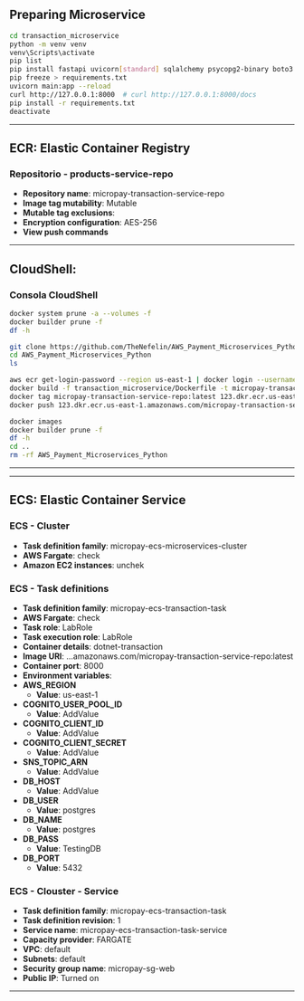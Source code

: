 ## Preparing Microservice
```sh
cd transaction_microservice
python -m venv venv
venv\Scripts\activate
pip list
pip install fastapi uvicorn[standard] sqlalchemy psycopg2-binary boto3 python-dotenv pydantic[email]
pip freeze > requirements.txt
uvicorn main:app --reload
curl http://127.0.0.1:8000  # curl http://127.0.0.1:8000/docs
pip install -r requirements.txt
deactivate
```

---

## **ECR**: Elastic Container Registry
### Repositorio - products-service-repo
- **Repository name**: micropay-transaction-service-repo
- **Image tag mutability**: Mutable
- **Mutable tag exclusions**:
- **Encryption configuration**: AES-256
- **View push commands**

---

## **CloudShell**:
### Consola CloudShell
```sh
docker system prune -a --volumes -f
docker builder prune -f
df -h
```
```sh
git clone https://github.com/TheNefelin/AWS_Payment_Microservices_Python.git
cd AWS_Payment_Microservices_Python
ls
```
```sh
aws ecr get-login-password --region us-east-1 | docker login --username AWS --password-stdin 123.dkr.ecr.us-east-1.amazonaws.com
docker build -f transaction_microservice/Dockerfile -t micropay-transaction-service-repo ./transaction_microservice
docker tag micropay-transaction-service-repo:latest 123.dkr.ecr.us-east-1.amazonaws.com/micropay-transaction-service-repo:latest
docker push 123.dkr.ecr.us-east-1.amazonaws.com/micropay-transaction-service-repo:latest
```
```sh
docker images
docker builder prune -f
df -h
cd ..
rm -rf AWS_Payment_Microservices_Python
```

---

<!-- ## **EC2**: Elastic Compute Cloud
### **Load Balancers**
- **Load balancer types**: Network Load Balancer
- **Load balancer name**: micropay-nlb
- **Scheme**: Internet-facing (ideal Internal para red privada)
- **VPC**: default
- **Availability Zones and subnets**: default
- **Security groups**: micropay-sg-web -->

---

## **ECS**: Elastic Container Service
### ECS - Cluster
- **Task definition family**: micropay-ecs-microservices-cluster
- **AWS Fargate**: check
- **Amazon EC2 instances**: unchek

### ECS - Task definitions
  - **Task definition family**: micropay-ecs-transaction-task
  - **AWS Fargate**: check
  - **Task role**: LabRole
  - **Task execution role**: LabRole  
  - **Container details**: dotnet-transaction
  - **Image URI**: ...amazonaws.com/micropay-transaction-service-repo:latest
  - **Container port**: 8000
  - **Environment variables**: 
  - **AWS_REGION**
    - **Value**: us-east-1
  - **COGNITO_USER_POOL_ID**
    - **Value**: AddValue
  - **COGNITO_CLIENT_ID**
    - **Value**: AddValue
  - **COGNITO_CLIENT_SECRET**
    - **Value**: AddValue
  - **SNS_TOPIC_ARN**
    - **Value**: AddValue
  - **DB_HOST**
    - **Value**: AddValue
  - **DB_USER**
    - **Value**: postgres
  - **DB_NAME**
    - **Value**: postgres
  - **DB_PASS**
    - **Value**: TestingDB
  - **DB_PORT**
    - **Value**: 5432

### ECS - Clouster - Service
- **Task definition family**: micropay-ecs-transaction-task
- **Task definition revision**: 1
- **Service name**: micropay-ecs-transaction-task-service
- **Capacity provider**: FARGATE
- **VPC**: default
- **Subnets**: default
- **Security group name**: micropay-sg-web
- **Public IP**: Turned on
<!-- - **Load balancer type**: Network Load Balancer
- **Container**: dotnet-transaction 8000:8000
- **Create a new load balancer**: check
- **Create new listener**: 80 HTTP
- **Create new target group**: 8000 HTTP -->

---
